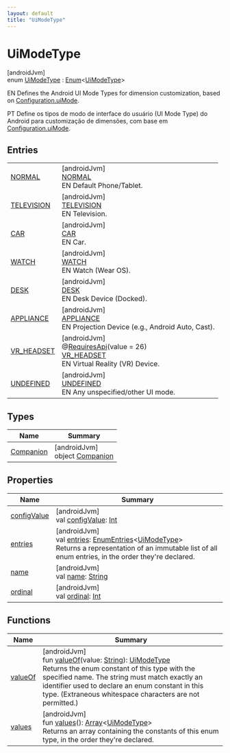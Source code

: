 ```yaml
---
layout: default
title: "UiModeType"
---
```


# UiModeType

[androidJvm]\
enum [UiModeType](index.md) : [Enum](https://kotlinlang.org/api/core/kotlin-stdlib/kotlin/-enum/index.html)&lt;[UiModeType](index.md)&gt; 

EN Defines the Android UI Mode Types for dimension customization, based on [Configuration.uiMode](https://developer.android.com/reference/kotlin/android/content/res/Configuration.html#uimode).

PT Define os tipos de modo de interface do usuário (UI Mode Type) do Android para customização de dimensões, com base em [Configuration.uiMode](https://developer.android.com/reference/kotlin/android/content/res/Configuration.html#uimode).

## Entries

| | |
|---|---|
| [NORMAL](-n-o-r-m-a-l/index.md) | [androidJvm]<br>[NORMAL](-n-o-r-m-a-l/index.md)<br>EN Default Phone/Tablet. |
| [TELEVISION](-t-e-l-e-v-i-s-i-o-n/index.md) | [androidJvm]<br>[TELEVISION](-t-e-l-e-v-i-s-i-o-n/index.md)<br>EN Television. |
| [CAR](-c-a-r/index.md) | [androidJvm]<br>[CAR](-c-a-r/index.md)<br>EN Car. |
| [WATCH](-w-a-t-c-h/index.md) | [androidJvm]<br>[WATCH](-w-a-t-c-h/index.md)<br>EN Watch (Wear OS). |
| [DESK](-d-e-s-k/index.md) | [androidJvm]<br>[DESK](-d-e-s-k/index.md)<br>EN Desk Device (Docked). |
| [APPLIANCE](-a-p-p-l-i-a-n-c-e/index.md) | [androidJvm]<br>[APPLIANCE](-a-p-p-l-i-a-n-c-e/index.md)<br>EN Projection Device (e.g., Android Auto, Cast). |
| [VR_HEADSET](-v-r_-h-e-a-d-s-e-t/index.md) | [androidJvm]<br>@[RequiresApi](https://developer.android.com/reference/kotlin/androidx/annotation/RequiresApi.html)(value = 26)<br>[VR_HEADSET](-v-r_-h-e-a-d-s-e-t/index.md)<br>EN Virtual Reality (VR) Device. |
| [UNDEFINED](-u-n-d-e-f-i-n-e-d/index.md) | [androidJvm]<br>[UNDEFINED](-u-n-d-e-f-i-n-e-d/index.md)<br>EN Any unspecified/other UI mode. |

## Types

| Name | Summary |
|---|---|
| [Companion](-companion/index.md) | [androidJvm]<br>object [Companion](-companion/index.md) |

## Properties

| Name | Summary |
|---|---|
| [configValue](config-value.md) | [androidJvm]<br>val [configValue](config-value.md): [Int](https://kotlinlang.org/api/core/kotlin-stdlib/kotlin/-int/index.html) |
| [entries](entries.md) | [androidJvm]<br>val [entries](entries.md): [EnumEntries](https://kotlinlang.org/api/core/kotlin-stdlib/kotlin.enums/-enum-entries/index.html)&lt;[UiModeType](index.md)&gt;<br>Returns a representation of an immutable list of all enum entries, in the order they're declared. |
| [name](../-unit-type/-p-x/index.md#-372974862%2FProperties%2F373173406) | [androidJvm]<br>val [name](../-unit-type/-p-x/index.md#-372974862%2FProperties%2F373173406): [String](https://kotlinlang.org/api/core/kotlin-stdlib/kotlin/-string/index.html) |
| [ordinal](../-unit-type/-p-x/index.md#-739389684%2FProperties%2F373173406) | [androidJvm]<br>val [ordinal](../-unit-type/-p-x/index.md#-739389684%2FProperties%2F373173406): [Int](https://kotlinlang.org/api/core/kotlin-stdlib/kotlin/-int/index.html) |

## Functions

| Name | Summary |
|---|---|
| [valueOf](value-of.md) | [androidJvm]<br>fun [valueOf](value-of.md)(value: [String](https://kotlinlang.org/api/core/kotlin-stdlib/kotlin/-string/index.html)): [UiModeType](index.md)<br>Returns the enum constant of this type with the specified name. The string must match exactly an identifier used to declare an enum constant in this type. (Extraneous whitespace characters are not permitted.) |
| [values](values.md) | [androidJvm]<br>fun [values](values.md)(): [Array](https://kotlinlang.org/api/core/kotlin-stdlib/kotlin/-array/index.html)&lt;[UiModeType](index.md)&gt;<br>Returns an array containing the constants of this enum type, in the order they're declared. |